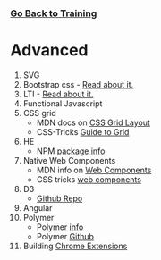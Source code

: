 ### [Go Back to Training](../Introduction/training.md)
# Advanced

1.  SVG
2.  Bootstrap css - [Read about it.](https://getbootstrap.com/docs/3.3/css/)
3.  LTI - [Read about it.](https://www.imsglobal.org/activity/learning-tools-interoperability)
4.  Functional Javascript
5.  CSS grid
    * MDN docs on [CSS Grid Layout](https://developer.mozilla.org/en-US/docs/Web/CSS/CSS_Grid_Layout)
    * CSS-Tricks [Guide to Grid](https://css-tricks.com/snippets/css/complete-guide-grid/)
6.  HE
    * NPM [package info](https://www.npmjs.com/package/he)
7.  Native Web Components
    * MDN info on [Web Components](https://developer.mozilla.org/en-US/docs/Web/Web_Components)
    * CSS tricks [web components](https://css-tricks.com/modular-future-web-components/#article-header-id-0)
8.  D3
    * [Github Repo](https://github.com/d3/d3)
9.  Angular
10.  Polymer
        * Polymer [info](https://www.polymer-project.org/)
        * Polymer [Github](https://www.polymer-project.org/)
11. Building [Chrome Extensions](./advancedLearning.md)